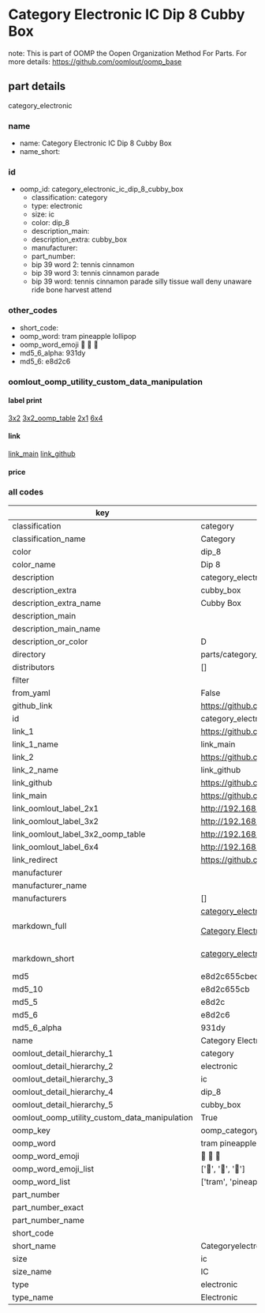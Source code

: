 # Category Electronic IC Dip 8 Cubby Box  

note: This is part of OOMP the Oopen Organization Method For Parts. For more details: https://github.com/oomlout/oomp_base

##  part details
  



category_electronic



### name
* name: Category Electronic IC Dip 8 Cubby Box
* name_short: 
### id
* oomp_id: category_electronic_ic_dip_8_cubby_box
  * classification: category
  * type: electronic
  * size: ic
  * color: dip_8
  * description_main: 
  * description_extra: cubby_box
  * manufacturer: 
  * part_number: 
  * bip 39 word 2: tennis cinnamon
  * bip 39 word 3: tennis cinnamon parade
  * bip 39 word: tennis cinnamon parade silly tissue wall deny unaware ride bone harvest attend

### other_codes
* short_code: 
* oomp_word: tram pineapple lollipop
* oomp_word_emoji :tram: :pineapple: :lollipop:
* md5_6_alpha: 931dy
* md5_6: e8d2c6






### oomlout_oomp_utility_custom_data_manipulation
#### label print
[3x2](http://192.168.1.245:1112/?label=oomp%20931dy)
[3x2_oomp_table](http://192.168.1.108:1112/?label=oomp%20931dy)
[2x1](http://192.168.1.242:1112/?label=oomp%20931dy)
[6x4](http://192.168.1.55:1112/?label=oomp%20931dy)    

#### link

[link_main](https://github.com/oomlout/oomlout_oomp_version_1_messy/tree/main/parts/category_electronic_ic_dip_8_cubby_box) [link_github](https://github.com/oomlout/oomlout_oomp_version_1_messy/tree/main/parts/category_electronic_ic_dip_8_cubby_box)                             

#### price







### all codes 
| key | value |  
| --- | --- |  
| classification | category |  
| classification_name | Category |  
| color | dip_8 |  
| color_name | Dip 8 |  
| description | category_electronic |  
| description_extra | cubby_box |  
| description_extra_name | Cubby Box |  
| description_main |  |  
| description_main_name |  |  
| description_or_color | D  |  
| directory | parts/category_electronic_ic_dip_8_cubby_box |  
| distributors | [] |  
| filter |  |  
| from_yaml | False |  
| github_link | https://github.com/oomlout/oomlout_oomp_part_src/tree/main/parts/category_electronic_ic_dip_8_cubby_box |  
| id | category_electronic_ic_dip_8_cubby_box |  
| link_1 | https://github.com/oomlout/oomlout_oomp_version_1_messy/tree/main/parts/category_electronic_ic_dip_8_cubby_box |  
| link_1_name | link_main |  
| link_2 | https://github.com/oomlout/oomlout_oomp_version_1_messy/tree/main/parts/category_electronic_ic_dip_8_cubby_box |  
| link_2_name | link_github |  
| link_github | https://github.com/oomlout/oomlout_oomp_version_1_messy/tree/main/parts/category_electronic_ic_dip_8_cubby_box |  
| link_main | https://github.com/oomlout/oomlout_oomp_version_1_messy/tree/main/parts/category_electronic_ic_dip_8_cubby_box |  
| link_oomlout_label_2x1 | http://192.168.1.242:1112/?label=oomp%20931dy |  
| link_oomlout_label_3x2 | http://192.168.1.245:1112/?label=oomp%20931dy |  
| link_oomlout_label_3x2_oomp_table | http://192.168.1.108:1112/?label=oomp%20931dy |  
| link_oomlout_label_6x4 | http://192.168.1.55:1112/?label=oomp%20931dy |  
| link_redirect | https://github.com/oomlout/oomlout_oomp_version_1_messy/tree/main/parts/category_electronic_ic_dip_8_cubby_box |  
| manufacturer |  |  
| manufacturer_name |  |  
| manufacturers | [] |  
| markdown_full | [category_electronic_ic_dip_8_cubby_box](none)<br>[](none)<br>[Category Electronic Ic Dip 8 Cubby Box](none)<br><br> |  
| markdown_short | [category_electronic_ic_dip_8_cubby_box](none)<br><br> |  
| md5 | e8d2c655cbec6757daf16c8b400a46f9 |  
| md5_10 | e8d2c655cb |  
| md5_5 | e8d2c |  
| md5_6 | e8d2c6 |  
| md5_6_alpha | 931dy |  
| name | Category Electronic IC Dip 8 Cubby Box |  
| oomlout_detail_hierarchy_1 | category |  
| oomlout_detail_hierarchy_2 | electronic |  
| oomlout_detail_hierarchy_3 | ic |  
| oomlout_detail_hierarchy_4 | dip_8 |  
| oomlout_detail_hierarchy_5 | cubby_box |  
| oomlout_oomp_utility_custom_data_manipulation | True |  
| oomp_key | oomp_category_electronic_ic_dip_8_cubby_box |  
| oomp_word | tram pineapple lollipop |  
| oomp_word_emoji | :tram: :pineapple: :lollipop: |  
| oomp_word_emoji_list | [':tram:', ':pineapple:', ':lollipop:'] |  
| oomp_word_list | ['tram', 'pineapple', 'lollipop'] |  
| part_number |  |  
| part_number_exact |  |  
| part_number_name |  |  
| short_code |  |  
| short_name | Categoryelectronic |  
| size | ic |  
| size_name | IC |  
| type | electronic |  
| type_name | Electronic |  
